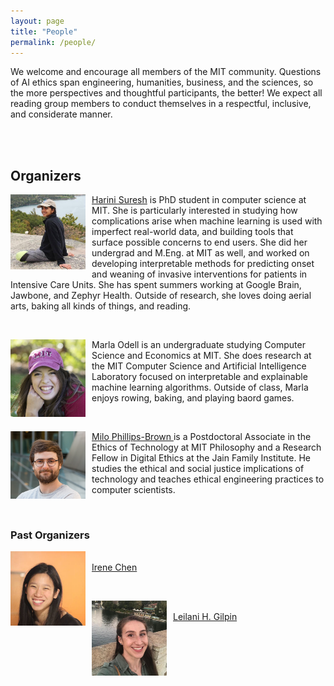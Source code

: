 ```yaml
---
layout: page
title: "People"
permalink: /people/
---
```


We welcome and encourage all members of the MIT community. Questions of AI ethics span engineering, humanities, business, and the sciences, so the more perspectives and thoughtful participants, the better! We expect all reading group members to conduct themselves in a respectful, inclusive, and considerate manner. 

<br> <br>

## Organizers

<p>
<img src="/harini.jpg" alt="..." class="float-left mr-2" width="120px" style="float: left; margin-right: 10px;">
<a href="http://harinisuresh.com/">Harini Suresh</a> is PhD student in computer science at MIT. She is particularly interested in studying how complications arise when machine learning is used with imperfect real-world data, and building tools that surface possible concerns to end users. She did her undergrad and M.Eng. at MIT as well, and worked on developing interpretable methods for predicting onset and weaning of invasive interventions for patients in Intensive Care Units. She has spent summers working at Google Brain, Jawbone, and Zephyr Health. Outside of research, she loves doing aerial arts, baking all kinds of things, and reading.
</p>

<br>

<p>
<img src="/marla.png" alt="..." class="float-left mr-2" width="120px" style="float: left; margin-right: 10px;">
Marla Odell is an undergraduate studying Computer Science and Economics at MIT. She does research at the MIT Computer Science and Artificial Intelligence Laboratory focused on interpretable and explainable machine learning algorithms. Outside of class, Marla enjoys rowing, baking, and playing baord games. 
</p>

<br>

<p>
<img src="/milo.png" alt="..." class="float-left mr-2" width="120px" style="float: left; margin-right: 10px;">
<a href="http://www.milopb.com/"> Milo Phillips-Brown </a> is a Postdoctoral Associate in the Ethics of Technology at MIT Philosophy and a Research Fellow in Digital Ethics at the Jain Family Institute. He studies the ethical and social justice implications of technology and teaches ethical engineering practices to computer scientists.
</p>

<br>

### Past Organizers


<p>
<img src="/irene.jpg" alt="..." class="float-left mr-2" width="120px" style="float: left; margin-right: 10px;">
<br>
<a href="http://irenechen.net">Irene Chen</a>
</p>
<br>
<p>
<img src="/leilani.jpg" alt="..." class="float-left mr-2" width="120px" style="float: left; margin-right: 10px;">
<br>
<a href="http://people.csail.mit.edu/lgilpin/">Leilani H. Gilpin</a> 
</p>
<br>
